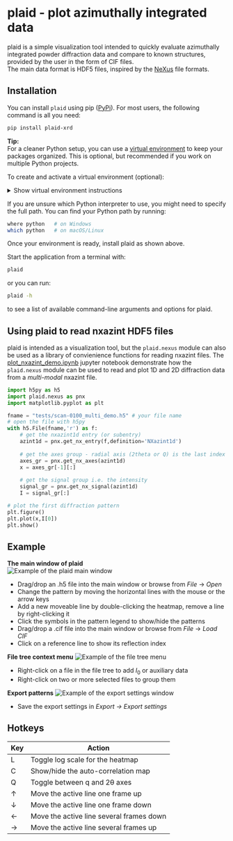 # plaid - plot azimuthally integrated data  
plaid is a simple visualization tool intended to quickly evaluate azimuthally integrated powder diffraction data and compare to known structures, provided by the user in the form of CIF files.  
The main data format is HDF5 files, inspired by the [NeXus](https://www.nexusformat.org/) file formats.  

## Installation

You can install `plaid` using pip ([PyPi](https://www.pypi.org/)). For most users, the following command is all you need:

```bash
pip install plaid-xrd
```

**Tip:**  
For a cleaner Python setup, you can use a [virtual environment](https://docs.python.org/3/tutorial/venv.html) to keep your packages organized. This is optional, but recommended if you work on multiple Python projects.

To create and activate a virtual environment (optional):

<details>
  <summary>Show virtual environment instructions</summary>

  **Windows:**
  ```bash
  python -m venv plaid-env
  plaid-env\Scripts\activate
  ```

  **macOS/Linux:**
  ```bash
  python3 -m venv plaid-env
  source plaid-env/bin/activate
  ```
</details>

If you are unsure which Python interpreter to use, you might need to specify the full path. You can find your Python path by running:

```bash
where python   # on Windows
which python   # on macOS/Linux
```

Once your environment is ready, install plaid as shown above.

Start the application from a terminal with:  
```bash
plaid
```

or you can run:

```bash
plaid -h
```

to see a list of available command-line arguments and options for plaid.

## Using plaid to read nxazint HDF5 files  
plaid is intended as a visualization tool, but the `plaid.nexus` module can also be used as a library of convienience functions for reading nxazint files. The [plot_nxazint_demo.ipynb](https://github.com/fgjorup/plaid/blob/main/plot_nxazint_demo.ipynb) jupyter notebook demonstrate how the `plaid.nexus` module can be used to read and plot 1D and 2D diffraction data from a _multi-modal_ nxazint file.  

```python
import h5py as h5
import plaid.nexus as pnx
import matplotlib.pyplot as plt

fname = "tests/scan-0100_multi_demo.h5" # your file name
# open the file with h5py
with h5.File(fname,'r') as f: 
    # get the nxazint1d entry (or subentry)
    azint1d = pnx.get_nx_entry(f,definition='NXazint1d')
    
    # get the axes group - radial axis (2theta or Q) is the last index
    axes_gr = pnx.get_nx_axes(azint1d)
    x = axes_gr[-1][:]
        
    # get the signal group i.e. the intensity
    signal_gr = pnx.get_nx_signal(azint1d)
    I = signal_gr[:]

# plot the first diffraction pattern
plt.figure()
plt.plot(x,I[0])
plt.show()       
```

## Example  
**The main window of plaid**  
![Example of the plaid main window](media/screenshot_main_dark.png)  
- Drag/drop an .h5 file into the main window or browse from *File* -> *Open*  
- Change the pattern by moving the horizontal lines with the mouse or the arrow keys  
- Add a new moveable line by double-clicking the heatmap, remove a line by right-clicking it  
- Click the symbols in the pattern legend to show/hide the patterns  
- Drag/drop a .cif file into the main window or browse from *File* -> *Load CIF*  
- Click on a reference line to show its reflection index  

**File tree context menu**
![Example of the file tree menu](media/screenshot_filetree_context_dark.png)
- Right-click on a file in the file tree to add $I_0$ or auxiliary data  
- Right-click on two or more selected files to group them  

**Export patterns**
![Example of the export settings window](media/screenshot_export_settings_dark.png)
- Save the export settings in *Export -> Export settings*

## Hotkeys
| Key | Action                                      |
|-----|---------------------------------------------|
| L   | Toggle log scale for the heatmap            |
| C   | Show/hide the auto-correlation map          |
| Q   | Toggle between q and 2θ axes                |
| ↑   | Move the active line one frame up           |
| ↓   | Move the active line one frame down         |
| ←   | Move the active line several frames down    |
| →   | Move the active line several frames up      |
